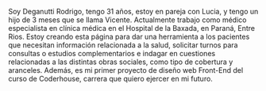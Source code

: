 Soy Deganutti Rodrigo, tengo 31 años, estoy en pareja con Lucia, y tengo un hijo de
3 meses que se llama Vicente. Actualmente trabajo como médico especialista en clínica médica en el
Hospital de la Baxada, en Paraná, Entre Rios. Estoy creando esta página para dar una herramienta a los
pacientes que necesitan información relacionada a la salud, solicitar turnos para consultas o estudios
complementarios e indagar en cuestiones relacionadas a las distintas obras sociales, como tipo de
cobertura y aranceles. Además, es mi primer proyecto de diseño web Front-End del curso de Coderhouse,
carrera que quiero ejercer en mi futuro.
